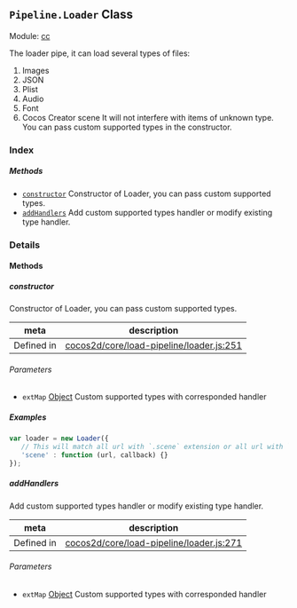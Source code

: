 ## `Pipeline.Loader` Class



Module: [cc](../modules/cc.md)


The loader pipe, it can load several types of files:
1. Images
2. JSON
3. Plist
4. Audio
5. Font
6. Cocos Creator scene
It will not interfere with items of unknown type.
You can pass custom supported types in the constructor.


### Index



##### Methods

  - [`constructor`](#constructor) Constructor of Loader, you can pass custom supported types.
  - [`addHandlers`](#addhandlers) Add custom supported types handler or modify existing type handler.



### Details




<!-- Method Block -->
#### Methods


##### constructor

Constructor of Loader, you can pass custom supported types.

| meta | description |
|------|-------------|
| Defined in | [cocos2d/core/load-pipeline/loader.js:251](https://github.com/cocos-creator/engine/blob/9546fb0f9c421d190e0aba7645402156498449ea/cocos2d/core/load-pipeline/loader.js#L251) |

###### Parameters
- `extMap` <a href="https://developer.mozilla.org/en/JavaScript/Reference/Global_Objects/Object" class="crosslink external" target="_blank">Object</a> Custom supported types with corresponded handler

##### Examples

```js
var loader = new Loader({
   // This will match all url with `.scene` extension or all url with `scene` type
   'scene' : function (url, callback) {}
});
```

##### addHandlers

Add custom supported types handler or modify existing type handler.

| meta | description |
|------|-------------|
| Defined in | [cocos2d/core/load-pipeline/loader.js:271](https://github.com/cocos-creator/engine/blob/9546fb0f9c421d190e0aba7645402156498449ea/cocos2d/core/load-pipeline/loader.js#L271) |

###### Parameters
- `extMap` <a href="https://developer.mozilla.org/en/JavaScript/Reference/Global_Objects/Object" class="crosslink external" target="_blank">Object</a> Custom supported types with corresponded handler



